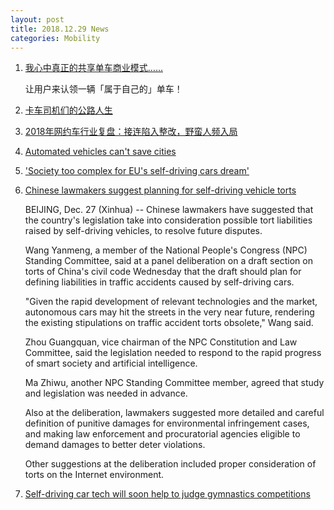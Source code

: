 ```yaml
---
layout: post
title: 2018.12.29 News
categories: Mobility
---
```


1. [我心中真正的共享单车商业模式……](https://www.huxiu.com/article/278791.html)

    让用户来认领一辆「属于自己的」单车！
    
2. [卡车司机们的公路人生](https://www.huxiu.com/article/278829.html)

3. [2018年网约车行业复盘：接连陷入整改，野蛮人频入局](https://www.huxiu.com/article/278926.html)

4. [Automated vehicles can't save cities](https://www.nytimes.com/interactive/2018/02/27/opinion/automated-vehicles-cant-save-cities.html)

5. ['Society too complex for EU's self-driving cars dream'](https://euobserver.com/science/143762)

6. [Chinese lawmakers suggest planning for self-driving vehicle torts](http://www.xinhuanet.com/english/2018-12/27/c_137702599.htm)

    BEIJING, Dec. 27 (Xinhua) -- Chinese lawmakers have suggested that the country's legislation take into consideration possible tort liabilities raised by self-driving vehicles, to resolve future disputes.

    Wang Yanmeng, a member of the National People's Congress (NPC) Standing Committee, said at a panel deliberation on a draft section on torts of China's civil code Wednesday that the draft should plan for defining liabilities in traffic accidents caused by self-driving cars.

    "Given the rapid development of relevant technologies and the market, autonomous cars may hit the streets in the very near future, rendering the existing stipulations on traffic accident torts obsolete," Wang said.

    Zhou Guangquan, vice chairman of the NPC Constitution and Law Committee, said the legislation needed to respond to the rapid progress of smart society and artificial intelligence.

    Ma Zhiwu, another NPC Standing Committee member, agreed that study and legislation was needed in advance.

    Also at the deliberation, lawmakers suggested more detailed and careful definition of punitive damages for environmental infringement cases, and making law enforcement and procuratorial agencies eligible to demand damages to better deter violations.

    Other suggestions at the deliberation included proper consideration of torts on the Internet environment.

7. [Self-driving car tech will soon help to judge gymnastics competitions](https://www.digitaltrends.com/cool-tech/lidar-fujitsu-judging-gymnastics/)